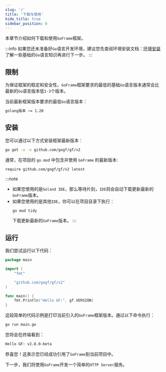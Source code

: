 ```yaml
---
slug: '/'
title: '下载与使用'
hide_title: true
sidebar_position: 0
---
```


本章节介绍如何下载和使用`GoFrame`框架。

:::info
如果您还未准备好`Go`语言开发环境，建议您先查阅环境安装文档：[环境安装](/docs/install-go)
了解一些基础的`Go`语言知识再进行下一步。
:::

## 限制

为保证框架的稳定和安全性，`GoFrame`框架要求的最低的基础`Go`语言版本通常会比最新的`Go`语言版本低`1-3`个版本。

当前最新框架版本要求的最低`Go`语言版本：
```bash
golang版本 >= 1.20
```

## 安装
您可以通过以下方式安装框架最新版本：
```bash
go get -u -v github.com/gogf/gf/v2
```

通常，在项目的 `go.mod` 中包含并使用 `GoFrame` 的最新版本:

```bash
require github.com/gogf/gf/v2 latest
```
:::note
- 如果您使用的是`Goland IDE`，那么等待片刻，`IDE`将会自动下载更新最新的`GoFrame`版本。
- 如果您使用的是其他`IDE`，你可以在项目目录下执行：
    ```bash
    go mod tidy
    ```
  下载更新最新的`GoFrame`版本。
  :::

## 运行

我们尝试运行以下代码：
```go title="main.go"
package main

import (
    "fmt"

    "github.com/gogf/gf/v2"
)

func main() {
    fmt.Println("Hello GF:", gf.VERSION)
}
```
这段简单的代码示例是打印当前引入的`GoFrame`框架版本。通过以下命令执行：
```bash
go run main.go
```
您将会在终端看到：
```bash
Hello GF: v2.8.0-beta
```

恭喜您！这表示您已经成功引用了`GoFrame`到当前项目中。

下一步，我们将使用`GoFrame`开发一个简单的`HTTP Server`服务。
